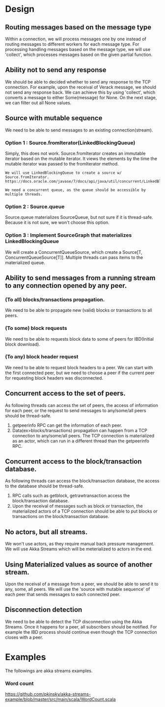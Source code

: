 # Design 

## Routing messages based on the message type
Within a connection, we will process messages one by one instead of routing messages to different workers for each message type.
For processing handling messages based on the message type, we will use 'collect', 
which processes messages based on the given partial function.

## Ability not to send any response
We should be able to decided whether to send any response to the TCP connection.
For example, upon the receival of Verack message, we should not send any response back.
We can achieve this by using 'collect', which converts a message to either Some(message) for None.
On the next stage, we can filter out all None values.

## Source with mutable sequence
We need to be able to send messages to an existing connection(stream). 

### Option 1 : Source.fromIterator(LinkedBlockingQueue)

Simply, this does not work. Source.fromIterator creates an immutable iterator based on the mutable iterator.
It views the elements by the time the mutable iterator was passed to the fromIterator method.
```
We will use LinkedBlockingQueue to create a source w/ Source.fromIterator.
https://docs.oracle.com/javase/7/docs/api/java/util/concurrent/LinkedBlockingQueue.html

We need a concurrent queue, as the queue should be accessible by multiple threads.
```

### Option 2 : Source.queue

Source.queue materializes SourceQueue, but not sure if it is thread-safe.
Because it is not sure, we won't choose this option.

### Option 3 : Implement SourceGraph that materializes LinkedBlockingQueue

We will create a ConcurrentQueueSource, which create a Source[T, ConcurrentQueueSource[T]].
Multiple threads can pass items to the materialized queue.


## Ability to send messages from a running stream to any connection opened by any peer.

### (To all) blocks/transactions propagation.
We need to be able to propagate new (valid) blocks or transactions to all peers. 

### (To some) block requests 
We need to be able to requests block data to some of peers for IBD(Initial block download).

### (To any) block header request
We need to be able to request block headers to a peer. We can start with the first connected peer,
but we need to choose a peer if the current peer for requesting block headers was disconnected.

## Concurrent access to the set of peers.
As following threads can access the set of peers, the access of information for each peer, 
or the request to send messages to any/some/all peers should be thread-safe.

1. getpeerinfo RPC can get the information of each peer.
2. Data(ex>blocks/transactions) propagation can happen from a TCP connection to any/some/all peers.
The TCP connection is materialized as an actor, which can run in a different thread than the getpeerinfo RPC.

## Concurrent access to the block/transaction database.
As following threads can access the block/transaction database, the access to the database should be thread-safe.

1. RPC calls such as getblock, getrawtransaction access the block/transaction database.
2. Upon the receival of messages such as block or transaction, the materialized actors of a TCP connection
should be able to put blocks or transactions on the block/transaction database.

## No actors, but all streams.
We won't use actors, as they require manual back pressure management. 
We will use Akka Streams which will be meterialized to actors in the end.

## Using Materialized values as source of another stream.
Upon the receival of a message from a peer, we should be able to send it to any, some, all peers.
We will use the 'source with mutable sequence' of each peer that sends messages to each connected peer.

## Disconnection detection
We need to be able to detect the TCP disconnection using the Akka Streams. 
Once it happens for a peer, all subscribers should be notified. 
For example the IBD process should continue even though the TCP connection closes with a peer.

# Examples

The followings are akka streams examples.

### Word count
https://github.com/pkinsky/akka-streams-example/blob/master/src/main/scala/WordCount.scala
